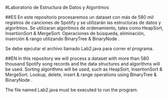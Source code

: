 #Laboratorio de Estructura de Datos y Algoritmos

##ES
En este repositorio procesaremos un dataset con más de 580 mil registros de canciones de Spotify y se utilizarán las estructuras de datos y algoritmos.
Se utilizaran algoritmos de ordenamiento, tales como HeapSort, InsertionSort &amp; MergeSort. 
Operaciones de búsqueda, eliminación, inserción &amp; rango utilizando BinaryTree &amp; BinaryNode .

Se debe ejecutar el archivo llamado Lab2.java para correr el programa.

##EN
In this repository we will process a dataset with more than 580 thousand Spotify song records and the data structures and algorithms will be used. Sorting algorithms will be used, such as HeapSort, InsertionSort & MergeSort. Lookup, delete, insert & range operations using BinaryTree & BinaryNode .

The file named Lab2.java must be executed to run the program.
